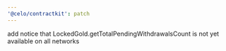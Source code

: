 ```yaml
---
'@celo/contractkit': patch
---
```


add notice that LockedGold.getTotalPendingWithdrawalsCount is not yet available on all networks
